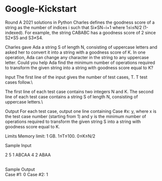 # Google-Kickstart
Round A 2021 solutions in Python
Charles defines the goodness score of a string as the number of indices i such that Si≠SN−i+1 where 1≤i≤N/2 (1-indexed). For example, the string CABABC has a goodness score of 2 since S2≠S5 and S3≠S4.

Charles gave Ada a string S of length N, consisting of uppercase letters and asked her to convert it into a string with a goodness score of K. In one operation, Ada can change any character in the string to any uppercase letter. Could you help Ada find the minimum number of operations required to transform the given string into a string with goodness score equal to K?

Input
The first line of the input gives the number of test cases, T. T test cases follow.\

The first line of each test case contains two integers N and K. The second line of each test case contains a string S of length N, consisting of uppercase letters.\

Output
For each test case, output one line containing Case #x: y, where x is the test case number (starting from 1) and y is the minimum number of operations required to transform the given string S into a string with goodness score equal to K.

Limits
Memory limit: 1 GB.
1≤T≤100.
0≤K≤N/2

Sample Input

2 
5 1 
ABCAA 
4 2 
ABAA 

<br>Sample Output  </br>
Case #1: 0
Case #2: 1
